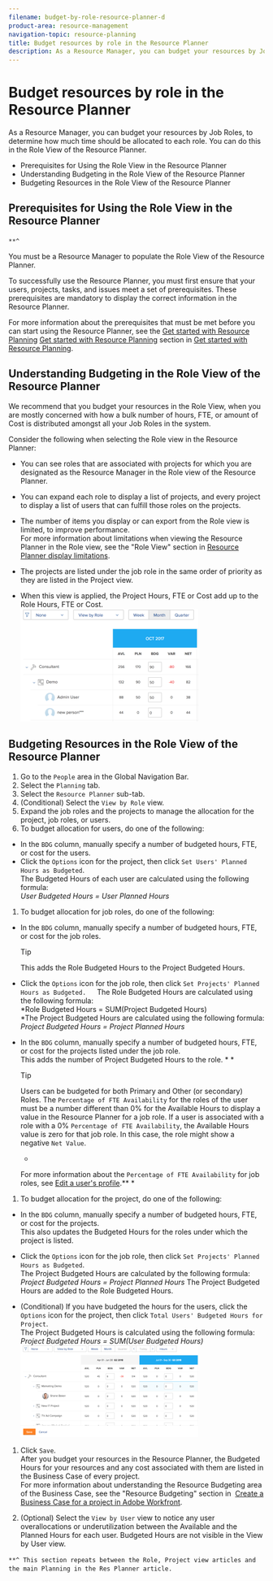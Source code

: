 ```yaml
---
filename: budget-by-role-resource-planner-d
product-area: resource-management
navigation-topic: resource-planning
title: Budget resources by role in the Resource Planner
description: As a Resource Manager, you can budget your resources by Job Roles, to determine how much time should be allocated to each role. You can do this in the Role View of the Resource Planner.
---
```


# Budget resources by role in the Resource Planner

As a Resource Manager, you can budget your resources by Job Roles, to determine how much time should be allocated to each role. You can do this in the Role View of the Resource Planner.&nbsp;

* Prerequisites for Using the Role View in the Resource Planner
* Understanding Budgeting in the Role View of the Resource Planner
* Budgeting Resources in the Role View of the Resource Planner

## Prerequisites for Using the Role View in the Resource Planner

`**^`

You must be a Resource Manager to populate the Role View of the Resource Planner.&nbsp;

To successfully use the Resource Planner, you must first ensure that your users, projects, tasks, and issues meet&nbsp;a set of prerequisites. These prerequisites are mandatory to display the correct information in the Resource Planner.

For&nbsp;more information about the prerequisites that must be met before you can start using the Resource Planner, see the [Get started with Resource Planning](../../resource-mgmt/resource-planning/get-started-resource-planning.md) [Get started with Resource Planning](../../resource-mgmt/resource-planning/get-started-resource-planning.md) section in [Get started with Resource Planning](../../resource-mgmt/resource-planning/get-started-resource-planning.md).&nbsp;

## Understanding Budgeting in the Role View of the Resource Planner

We recommend that you budget your resources in the Role View, when you are mostly concerned with how a bulk number of hours, FTE, or amount of Cost is distributed amongst all your Job Roles in the system.&nbsp;

Consider the following when selecting the Role view in the Resource Planner:&nbsp;

* You can see roles that are associated with projects for which you are designated as the Resource Manager in the Role view of the Resource Planner.
* You can expand each role to display a list of projects, and every project to display a list of users that can fulfill those roles on the projects.&nbsp;
* The number of items you display or can export from the Role view is limited, to improve performance.  
  For more information about limitations when viewing the Resource Planner in the Role view, see the "Role View" section in [Resource Planner display limitations](../../resource-mgmt/resource-planning/resource-planner-display-limitations.md). 

* The projects are listed under the job role in the same order of priority as they are listed in the Project view.&nbsp; 
* When this view is applied, the Project&nbsp;Hours, FTE or Cost add up to the Role&nbsp;Hours, FTE or Cost.  
  ![resource_planner_view_by_role.png](assets/resource-planner-view-by-role-350x222.png)

## Budgeting Resources in the Role View of the Resource Planner

1. Go to the  `People`&nbsp;area in the Global Navigation Bar. 
1. Select the  `Planning`&nbsp;tab. 
1. Select the  `Resource Planner`&nbsp;sub-tab. 
1. (Conditional) Select the `View by Role`&nbsp;view.&nbsp; 
1. Expand the job roles and the projects to manage the allocation for the project, job roles, or users. 
1. To budget allocation for users, do one of the following: &nbsp;

  * In the `BDG` column, manually specify a number of budgeted hours, FTE, or cost for the users. 
  * Click the  `Options` icon for the project, then click `Set Users' Planned Hours as Budgeted`.  
    The Budgeted Hours of each user are calculated using the following formula:  
    *User Budgeted Hours = User Planned Hours*

1. To budget allocation for job roles, do one of the following:

  * In the `BDG` column, manually specify a number of budgeted hours, FTE, or cost for the job roles.

    >[!TIP]
    >
    >This adds the Role Budgeted Hours to the Project Budgeted Hours.

  * Click the `Options` icon for the job role, then click `Set Projects' Planned Hours as Budgeted.  
    `The Role Budgeted Hours are calculated using the following formula:  
    *Role Budgeted Hours = SUM(Project Budgeted Hours)  
    *The Project Budgeted Hours are calculated using the following formula:  
    *Project Budgeted Hours = Project Planned Hours*
  
  * In the `BDG` column, manually specify a number of budgeted hours, FTE, or cost for the projects listed under the job role.  
    This adds the number of Project Budgeted Hours to the role.&nbsp;* 
    * 
  
    >[!TIP]
    >
    >Users can be budgeted for both Primary and Other (or secondary) Roles. The `Percentage of FTE Availability` for the roles of the user must be a number different than 0% for the Available Hours to display a value in the Resource Planner for a job role. If a user is associated with a role with a 0% `Percentage of FTE Availability`, the Available Hours value is zero for that job role. In this case, the role might show a negative `Net Value`.

    * 
    For more information about the `Percentage of FTE Availability` for job roles, see [Edit a user's profile](../../administration-and-setup/add-users/create-and-manage-users/edit-a-users-profile.md).** 
    *

1. To budget allocation for the project, do one of the following:

  * In the `BDG` column, manually specify a number of budgeted hours, FTE, or cost for the projects.  
    This also updates the Budgeted Hours for the roles under which the project is listed.&nbsp;
  
  * Click the `Options` icon for the job role, then click `Set Projects' Planned Hours as Budgeted`.  
    The Project Budgeted Hours are calculated by the following formula:  
    *Project Budgeted Hours = Project Planned Hours* 
    The Project Budgeted Hours are added to the Role Budgeted Hours.&nbsp;
  
  * (Conditional) If you have budgeted the hours for the users, click the `Options` icon for the project, then click `Total Users' Budgeted Hours for Project`.  
    The Project Budgeted Hours is calculated using the following formula:  
    *Project Budgeted Hours = SUM(User Budgeted Hours)* 
    ![budget_by_role.png](assets/budget-by-role-350x181.png)

1. Click `Save`.  
   After you budget your resources in the Resource Planner, the Budgeted Hours for your resources and any cost associated with them are listed in the Business Case of every project.  
   For more information about understanding the Resource Budgeting area of the Business Case, see the "Resource Budgeting" section in&nbsp; [Create a Business Case for a project in Adobe Workfront](../../manage-work/projects/define-a-business-case/create-business-case.md).

1. (Optional) Select the `View by User` view to notice any user overallocations or underutilization between the Available and the Planned Hours for each user. Budgeted Hours are not visible in the View by User view.&nbsp;

`**^ This section repeats between the Role, Project view articles and the main Planning in the Res Planner article.`
